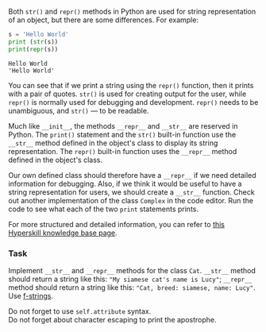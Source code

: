 

Both `str()` and `repr()` methods in Python are used for string representation of an object,
but there are some differences.
For example:
```python
s = 'Hello World'
print (str(s))
print(repr(s))
```
```text
Hello World
'Hello World'
```
You can see that if we print a string using the `repr()` function, then it prints 
with a pair of quotes. `str()` is used for creating output for the user, while `repr()` 
is normally used for debugging and development. `repr()` needs to be unambiguous, 
and `str()` &mdash; to be readable.

Much like `__init__`, the methods `__repr__` and `__str__` are reserved in Python. 
The `print()` statement and the `str()` built-in function use the `__str__` method defined in the object's class
to display its string representation. The `repr()` built-in function uses the `__repr__` method 
defined in the object's class. 

Our own defined class should therefore have a `__repr__` if we need detailed information for debugging. 
Also, if we think it would be useful to have a string representation for users, we should create 
a `__str__` function. Check out another implementation of the class `Complex` in the code editor. Run the code
to see what each of the two `print` statements prints.

For more structured and detailed information, you can refer to [this Hyperskill knowledge base page](https://hyperskill.org/learn/step/7139#str__-vs-__repr?utm_source=jba&utm_medium=jba_courses_links).

### Task
Implement `__str__` and `__repr__` methods for the class `Cat`. `__str__` method should return a string like this:
`"My siamese cat's name is Lucy"`;  `__repr__` method should return a string like this:
`"Cat, breed: siamese, name: Lucy"`. Use [f-strings](course://Strings/F-strings).



<div class="hint">Do not forget to use <code>self.attribute</code> syntax.</div>
<div class="hint"> Do not forget about character escaping to print the apostrophe.</div>